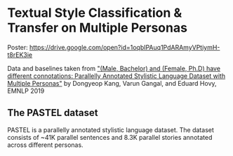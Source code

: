 # Textual Style Classification & Transfer on Multiple Personas

Poster: https://drive.google.com/open?id=1oqbIPAuq1PdARAmyVPtiymH-t8rEK3ie

Data and baselines taken from ["(Male, Bachelor) and (Female, Ph.D) have different connotations: Parallelly Annotated Stylistic Language Dataset with Multiple Personas"](https://arxiv.org/abs/1909.00098) by Dongyeop Kang, Varun Gangal, and Eduard Hovy, EMNLP 2019

## The PASTEL dataset
PASTEL is a parallelly annotated stylistic language dataset.
The dataset consists of ~41K parallel sentences and 8.3K parallel stories annotated across different personas.




